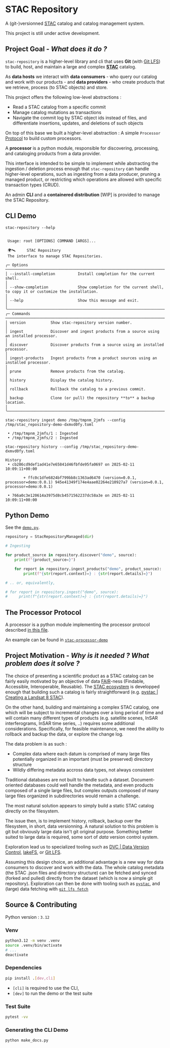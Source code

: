 # STAC Repository

A (git-)versionned [STAC](https://stacspec.org/en) catalog and catalog management system.

This project is still under active development.

## Project Goal - _What does it do ?_

`stac-repository` is a higher-level library and cli that uses **Git** (with [Git LFS](https://git-lfs.com/)) to build, host, and maintain a large and complex [**STAC**](https://stacspec.org/en) catalog.

As **data hosts** we interact with **data consumers** - who query our catalog and work with our products - and **data providers** - who create products that we retrieve, process (to STAC objects) and store.

This project offers the following low-level abstractions :

- Read a STAC catalog from a specific commit
- Manage catalog mutations as transactions
- Navigate the commit log by STAC object ids instead of files, and differentiate insertions, updates, and deletions of such objects

On top of this base we built a higher-level abstraction : A simple `Processor` [Protocol](https://typing.readthedocs.io/en/latest/spec/protocol.html) to build custom processors.

A **processor** is a python module, responsible for discovering, processing, and cataloging products from a data provider.

This interface is intended to be simple to implement while abstracting the ingestion / deletion process enough that `stac-repository` can handle higher-level operations, such as ingesting from a data producer, pruning a managed product, or restricting which operations are allowed with specific transaction types (CRUD).

An admin **CLI** and a **containered distribution** [WIP] is provided to manage the STAC Repository.

## CLI Demo

```console
stac-repository --help
```

```

 Usage: root [OPTIONS] COMMAND [ARGS]...

 🌍🛰️     STAC Repository
 The interface to manage STAC Repositories.

╭─ Options ──────────────────────────────────────────────────────────────────────────────────────────────────────────────────────────────────────────────────────────────────────────────╮
│ --install-completion          Install completion for the current shell.                                                                                                                │
│ --show-completion             Show completion for the current shell, to copy it or customize the installation.                                                                         │
│ --help                        Show this message and exit.                                                                                                                              │
╰────────────────────────────────────────────────────────────────────────────────────────────────────────────────────────────────────────────────────────────────────────────────────────╯
╭─ Commands ─────────────────────────────────────────────────────────────────────────────────────────────────────────────────────────────────────────────────────────────────────────────╮
│ version           Show stac-repository version number.                                                                                                                                 │
│ ingest            Discover and ingest products from a source using an installed processor.                                                                                             │
│ discover          Discover products from a source using an installed processor.                                                                                                        │
│ ingest-products   Ingest products from a product sources using an installed processor.                                                                                                 │
│ prune             Remove products from the catalog.                                                                                                                                    │
│ history           Display the catalog history.                                                                                                                                         │
│ rollback          Rollback the catalog to a previous commit.                                                                                                                           │
│ backup            Clone (or pull) the repository **to** a backup location.                                                                                                             │
╰────────────────────────────────────────────────────────────────────────────────────────────────────────────────────────────────────────────────────────────────────────────────────────╯

```

```console
stac-repository ingest demo /tmp/tmpnm_2jmfs --config /tmp/stac_repository-demo-dxmvd0fy.toml
```

```
 • /tmp/tmpnm_2jmfs/1 : Ingested
 • /tmp/tmpnm_2jmfs/2 : Ingested
```

```console
stac-repository history --config /tmp/stac_repository-demo-dxmvd0fy.toml
```

```
History
 • cb286cd9def1ad41e7e65841d46fbfde95fa0697 on 2025-02-11 10:09:11+00:00

        + ffc0c1dfe6824bf799bb8c1363ad6470 (version=0.0.1, processor=demo:0.0.1) 945e41349f174e4aae02264e210927a7 (version=0.0.1, processor=demo:0.0.1)

 • 766a0c3e120614a3975d8cb4571562237dc58a3e on 2025-02-11 10:09:11+00:00
```

## Python Demo

See the [`demo.py`](./demo/ingest_products.py).

```python
repository = StacRepositoryManaged(dir)

# Ingesting

for product_source in repository.discover("demo", source):
    print(f"{product_source=}")

    for report in repository.ingest_products("demo", product_source):
        print(f"{str(report.context)=} : {str(report.details)=}")

# .. or, equivalently,

# for report in repository.ingest("demo", source):
#     print(f"{str(report.context)=} : {str(report.details)=}")
```

## The Processor Protocol

A processor is a python module implementing the processor protocol described [in this file](stac_repository/managed/processor.py).

An example can be found in [`stac-processor-demo`](./stac_processor_demo/)

## Project Motivation - _Why is it needed ? What problem does it solve ?_

The choice of presenting a scientific product as a STAC catalog can be fairly easily motivated by an objective of data [FAIR](https://en.wikipedia.org/wiki/FAIR_data)-ness (Findable, Accessible, Interoperable, Reusable). The [STAC ecosystem](https://stacindex.org/ecosystem) is developped enough that building such a catalog is fairly straightforward (e.g. [pystac | Creating a Landsat 8 STAC](https://pystac.readthedocs.io/en/stable/tutorials.html#creating-a-landsat-8-stac)).

On the other hand, building and maintaining a complex STAC catalog, one which will be subject to incremental changes over a long period of time and will contain many different types of products (e.g. satellite scenes, InSAR interferograms, InSAR time series, ..) requires some additional considerations. Specifically, for feasible maintenance, we need the ability to rollback and backup the data, or explore the change log.

The data problem is as such :

- Complex data where each datum is comprised of many large files potentially organized in an important (must be preserved) directory structure
- Wildly differing metadata accross data types, not always consistent

Traditional databases are not built to handle such a dataset.
Document-oriented databases could well handle the metadata, and even products composed of a single large files, but complex outputs composed of many large files organized in subdirectories would remain a challenge.

The most natural solution appears to simply build a static STAC catalog directly on the filesystem.

The issue then, is to implement history, rollback, backup over the filesystem, in short, data versionning.
A natural solution to this problem is git but obviously large data isn't git original purpose. Something better suited to large data is required, some sort of _data_ version control system.

Exploration lead us to specialized tooling such as [DVC | Data Version Control](https://dvc.org/), [lakeFS](https://lakefs.io), or [Git LFS](https://git-lfs.com/).

Assuming this design choice, an additional advantage is a new way for data consumers to discover and work with the data.
The whole catalog metadata (the STAC .json files and directory structure) can be fetched and synced (forked and pulled)
directly from the dataset (which is now a simple git repository). Exploration can then be done with tooling such as [`pystac`](https://pystac.readthedocs.io/en/stable/), and (large) data fetching with [`git lfs fetch`](https://github.com/git-lfs/git-lfs/wiki/Tutorial)

## Source & Contributing

Python version : `3.12`

### Venv

```bash
python3.12 -m venv .venv
source .venv/bin/activate
# ...
deactivate
```

### Dependencies

```bash
pip install .[dev,cli]
```

- `[cli]` is required to use the CLI,
- `[dev]` to run the demo or the test suite

### Test Suite

```bash
pytest -vv
```

### Generating the CLI Demo

```bash
python make_docs.py
```
